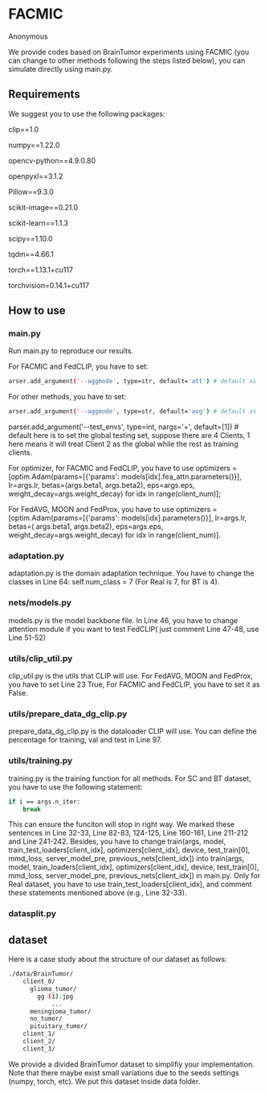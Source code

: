 # FACMIC
Anonymous

We provide codes based on BrainTumor experiments using FACMIC (you can change to other methods following the steps listed below), you can simulate directly using main.py.

## Requirements

We suggest you to use the following packages:

clip==1.0

numpy==1.22.0

opencv-python==4.9.0.80

openpyxl==3.1.2

Pillow==9.3.0

scikit-image==0.21.0

scikit-learn==1.1.3

scipy==1.10.0

tqdm==4.66.1

torch==1.13.1+cu117

torchvision=0.14.1+cu117

## How to use

### main.py 

Run main.py to reproduce our results.

For FACMIC and FedCLIP, you have to set:
```sh
arser.add_argument('--aggmode', type=str, default='att') # default as 'att'
```

For other methods, you have to set:
```sh
arser.add_argument('--aggmode', type=str, default='avg') # default as 'avg'
```

parser.add_argument('--test_envs', type=int, nargs='+', default=[1]) # default here is to set the global testing set, suppose there are 4 Clients, 1 here means it will treat Client 2 as the global while the rest as training clients.

For optimizer, for FACMIC and FedCLIP, you have to use optimizers = [optim.Adam(params=[{'params': models[idx].fea_attn.parameters()}], lr=args.lr, betas=(args.beta1, args.beta2), eps=args.eps, weight_decay=args.weight_decay) for idx in range(client_num)];

For FedAVG, MOON and FedProx, you have to use optimizers = [optim.Adam(params=[{'params': models[idx].parameters()}], lr=args.lr, betas=(
        args.beta1, args.beta2), eps=args.eps, weight_decay=args.weight_decay) for idx in range(client_num)].

### adaptation.py

adaptation.py is the domain adaptation technique. You have to change the classes in Line 64: self.num_class = 7 (For Real is 7, for BT is 4).

### nets/models.py

models.py is the model backbone file. In Line 46, you have to change attention module if you want to test FedCLIP( just comment Line 47-48, use Line 51-52)

### utils/clip_util.py

clip_util.py is the utils that CLIP will use. For FedAVG, MOON and FedProx, you have to set Line 23 True, For FACMIC and FedCLIP, you have to set it as False.

### utils/prepare_data_dg_clip.py

prepare_data_dg_clip.py is the dataloader CLIP will use. You can define the percentage for training, val and test in Line 97.


### utils/training.py

training.py is the training function for all methods. For SC and BT dataset, you have to use the following statement:

```sh
if i == args.n_iter:
    break
```

This can ensure the funciton will stop in right way. We marked these sentences in Line 32-33, Line 82-83, 124-125, Line 160-161, Line 211-212 and Line 241-242. Besides, you have to change train(args, model, train_test_loaders[client_idx], optimizers[client_idx], device, test_train[0], mmd_loss, server_model_pre, previous_nets[client_idx]) into train(args, model, train_loaders[client_idx], optimizers[client_idx], device, test_train[0], mmd_loss, server_model_pre, previous_nets[client_idx]) in main.py. Only for Real dataset, you have to use train_test_loaders[client_idx], and comment these statements mentioned above (e.g., Line 32-33).

### datasplit.py




## dataset

Here is a case study about the structure of our dataset as follows:

```sh
./data/BrainTumor/
    client_0/
      glioma_tumor/
        gg (1).jpg
            ...
      meningioma_tumor/
      no_tumor/
      pituitary_tumor/
    client_1/
    client_2/
    client_3/
```
We provide a divided BrainTumor dataset to simplifiy your implementation. Note that there maybe exist small variations due to the seeds settings (numpy, torch, etc). We put this dataset inside data folder.
